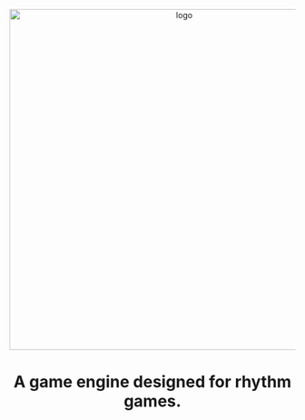 <p align="center">
    <a href="https://ducktapeengine.github.io/" target="_blank">
        <img src="https://raw.githubusercontent.com/Starpelly/Tickflow/main/Branding/Logo.png" alt="logo" width="600px"/>
    </a>
<p/>
<h1 align="center">A game engine designed for rhythm games.</h1>
